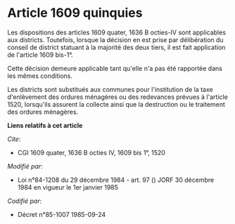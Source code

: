 # Article 1609 quinquies

Les dispositions des articles 1609 quater, 1636 B octies-IV sont applicables aux districts. Toutefois, lorsque la décision en
est prise par délibération du conseil de district statuant à la majorité des deux tiers, il est fait application de l'article
1609 bis-1°.

Cette décision demeure applicable tant qu'elle n'a pas été rapportée dans les mêmes conditions.

Les districts sont substitués aux communes pour l'institution de la taxe d'enlèvement des ordures ménagères ou des redevances
prévues à l'article 1520, lorsqu'ils assurent la collecte ainsi que la destruction ou le traitement des ordures ménagères.

**Liens relatifs à cet article**

_Cite_:

  - CGI 1609 quater, 1636 B octies IV, 1609 bis 1°, 1520

_Modifié par_:

  - Loi n°84-1208 du 29 décembre 1984 - art. 97 () JORF 30 décembre 1984 en vigueur le 1er janvier 1985

_Codifié par_:

  - Décret n°85-1007 1985-09-24
